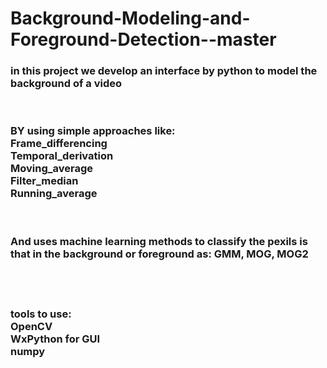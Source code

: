 # Background-Modeling-and-Foreground-Detection--master
<h3>
in this project we develop an interface by python to model the background of a video <br><br><br>

BY using simple approaches like:<br>
Frame_differencing<br>
Temporal_derivation<br>
Moving_average<br>
Filter_median<br>
Running_average<br><br><br>

And uses machine learning methods to classify the pexils is that in the background or foreground as: GMM, MOG, MOG2 <br><br><br><br>

tools to use:<br>
OpenCV <br>
WxPython for GUI<br>
numpy<br>
</h3>
